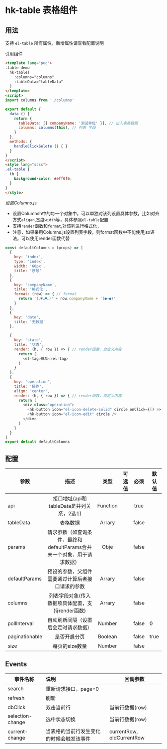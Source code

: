 # hk-table 表格组件

## 用法
支持 `el-table` 所有属性，新增属性请查看配置说明

<template>
  <hk-table-demo/>
</template>

引用组件

```html
<template lang="pug">
.table-demo
  hk-table(
    :columns="columns"
    :tableData="tableData"
  )
</template>
<script>
import columns from './columns'

export default {
  data () {
    return {
      tableData: [{ companyName: '测试单位' }], // 出入表格数据
      columns: columns(this), // 列表 字段
    }
  },
  methods: {
    handleClickSelete () { }
  }
}
</script>
<style lang="scss">
.el-table {
  th {
    background-color: #eff0f6;
  }
}
</style>

```
*设置Columns.js*
- 设置Columnsh中的每一个对象中，可以单独对该列设置具体参数，比如对齐方式`aligan`,宽度`width`等，具体参照`el-table`配置
- 支持`render`函数和`format`,对该列进行格式化，
- 注意，如果采用Columns.js设置列表字段，则format函数中不能使用jsx语法，可以使用render函数代替
```js
const defaultColumns = (props) => [
  {
    key: 'index',
    type: 'index',
    width: '60px',
    title: '序号'
  },
  {
    key: 'companyName',
    title: '格式化',
    format: (row) => { // format
      return '(｡♥ᴗ♥｡)' + row.companyName + '(●—●)'
    }
  },
  {
    key: 'date',
    title: '无数据'
  },

  {
    key: 'state',
    title: '状态',
    render: (h, { row }) => { // render函数，自定义内容
      return (
        <el-tag>成功</el-tag>
      )
    }
  },
  {
    key: 'operation',
    title: '操作',
    align: 'center',
    render: (h, { row }) => { // render函数，自定义内容
      return (
        <div class="operation">
          <hk-button icon="el-icon-delete-solid" circle onClick={() => props.handleClickSelete()} />
          <hk-button icon="el-icon-edit" circle />
        </div>
      )
    }
  }
]
export default defaultColumns

```

## 配置

| 参数    | 描述 | 类型 | 可选值 | 必须 | 默认值 |
| --      |:----: | :--: | :--: | :--: | -- |
| api     | 接口地址(api和tableData是并列关系，2选1) | Function |  | true |  |
| tableData | 表格数据 | Arrary |  | false |  |
| params  | 请求参数（如查询条件，最终和defaultParams合并未一个对象，用于请求数据） | Obje |  | false |  |
| defaultParams | 预设的参数，父组件需要通过计算后者接口请求的参数 | Arrary |  | false |  |
| columns | 列表字段对象(传入数据项具体配置，支持render函数) | Arrary |  | false |  |
| pollInterval | 自动刷新间隔（设置后会定时请求数据） | Number |  | false | 0 |
| paginationable | 是否开启分页 | Boolean |  | false | true |
| size    | 每页的size数量 | Number |  | false |  |

## Events

| 事件名称 | 说明     | 回调参数       |
| -------- | :------- | -------------- |
| search   | 重新请求接口，page=0 |  |
| refresh   | 刷新 |  |
| dbClick   | 双击当前行 | 当前行数据(row) |
| selection-change   | 选中状态切换 | 当前行数据(row) |
| current-change   | 当表格的当前行发生变化的时候会触发该事件 | currentRow, oldCurrentRow |
